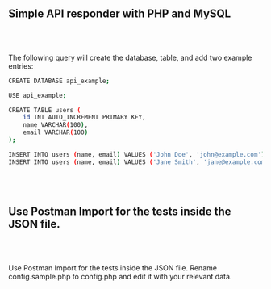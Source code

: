 <br>

## Simple API responder with PHP and MySQL

<br><br>

The following query will create the database, table, and add two example entries:
```sh
CREATE DATABASE api_example;

USE api_example;

CREATE TABLE users (
    id INT AUTO_INCREMENT PRIMARY KEY,
    name VARCHAR(100),
    email VARCHAR(100)
);

INSERT INTO users (name, email) VALUES ('John Doe', 'john@example.com');
INSERT INTO users (name, email) VALUES ('Jane Smith', 'jane@example.com');
```

<br><br>

Use Postman Import for the tests inside the JSON file.
---

<br><br>


Use Postman Import for the tests inside the JSON file.
Rename config.sample.php to config.php and edit it with your relevant data.
